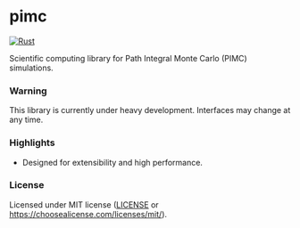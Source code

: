 pimc
====

[![Rust](https://github.com/g-spada/pimc/workflows/rust.yml/badge.svg)](https://github.com/g-spada/pimc/actions)

Scientific computing library for Path Integral Monte Carlo (PIMC) simulations.

### Warning

This library is currently under heavy development. Interfaces may change at any time.

### Highlights

- Designed for extensibility and high performance.

### License

Licensed under MIT license ([LICENSE](LICENSE) or https://choosealicense.com/licenses/mit/).
